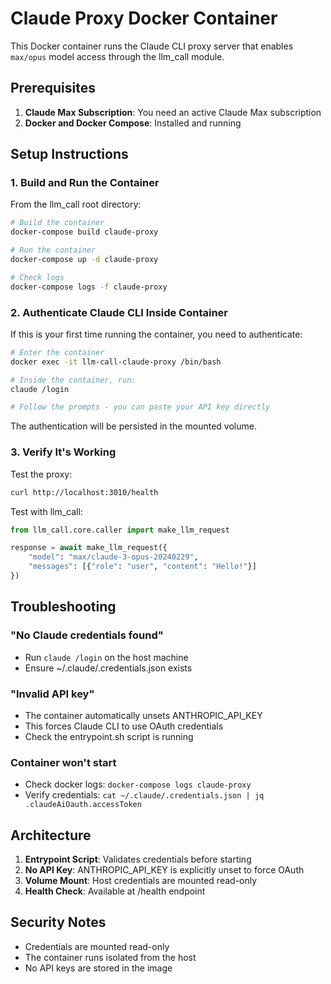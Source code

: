 # Claude Proxy Docker Container

This Docker container runs the Claude CLI proxy server that enables `max/opus` model access through the llm_call module.

## Prerequisites

1. **Claude Max Subscription**: You need an active Claude Max subscription
2. **Docker and Docker Compose**: Installed and running

## Setup Instructions

### 1. Build and Run the Container

From the llm_call root directory:

```bash
# Build the container
docker-compose build claude-proxy

# Run the container
docker-compose up -d claude-proxy

# Check logs
docker-compose logs -f claude-proxy
```

### 2. Authenticate Claude CLI Inside Container

If this is your first time running the container, you need to authenticate:

```bash
# Enter the container
docker exec -it llm-call-claude-proxy /bin/bash

# Inside the container, run:
claude /login

# Follow the prompts - you can paste your API key directly
```

The authentication will be persisted in the mounted volume.

### 3. Verify It's Working

Test the proxy:
```bash
curl http://localhost:3010/health
```

Test with llm_call:
```python
from llm_call.core.caller import make_llm_request

response = await make_llm_request({
    "model": "max/claude-3-opus-20240229",
    "messages": [{"role": "user", "content": "Hello!"}]
})
```

## Troubleshooting

### "No Claude credentials found"
- Run `claude /login` on the host machine
- Ensure ~/.claude/.credentials.json exists

### "Invalid API key"
- The container automatically unsets ANTHROPIC_API_KEY
- This forces Claude CLI to use OAuth credentials
- Check the entrypoint.sh script is running

### Container won't start
- Check docker logs: `docker-compose logs claude-proxy`
- Verify credentials: `cat ~/.claude/.credentials.json | jq .claudeAiOauth.accessToken`

## Architecture

1. **Entrypoint Script**: Validates credentials before starting
2. **No API Key**: ANTHROPIC_API_KEY is explicitly unset to force OAuth
3. **Volume Mount**: Host credentials are mounted read-only
4. **Health Check**: Available at /health endpoint

## Security Notes

- Credentials are mounted read-only
- The container runs isolated from the host
- No API keys are stored in the image